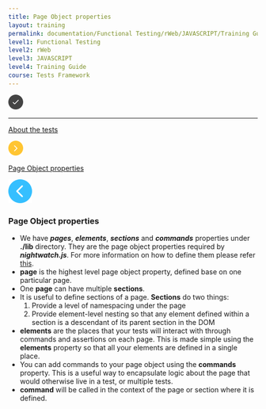 ```yaml
---
title: Page Object properties
layout: training
permalink: documentation/Functional Testing/rWeb/JAVASCRIPT/Training Guide/Tests Framework/Page Object properties
level1: Functional Testing
level2: rWeb
level3: JAVASCRIPT
level4: Training Guide
course: Tests Framework
---
```

<div class="sidebar">
<div class="training-doc-link">
<div class ="training-doc-link-left">
<img class="training-doc-link-left__img" src="/images/training/checked.png" srcset="/images/training/checked%402x.png 2x, /images/training/checked%403x.png 3x" /><hr class="training-doc-link-left__hr training-doc-link-left__hr-completed" /></div>
<p class="training-doc-link__text">
<a class="training-doc-link__text-completed" href="./About the tests">About the tests</a></p>
</div>
<div class="training-doc-link">
<div class ="training-doc-link-left">
<img class="training-doc-link-left__img" src="/images/training/actived.png" srcset="/images/training/actived%402x.png 2x, /images/training/actived%403x.png 3x" /></div>
<p class="training-doc-link__text">
<a class="training-doc-link__text-current" href="./Page Object properties">Page Object properties</a></p>
</div>
</div>
<div class="training-doc-nav-btn">
<a href="./About the tests"><img src="/images/training/btn-left.png" srcset="/images/training/btn-left%402x.png 2x, /images/training/btn-left%403x.png 3x" /></a>
</div>
<div class="training-content markdown">
<h3>Page Object properties</h3>
<ul>
<li>We have <strong><em>pages</em></strong>, <strong><em>elements</em></strong>, <strong><em>sections</em></strong> and <strong><em>commands</em></strong> properties under <strong>./lib</strong> directory. They are the page object properties required by <strong><em>nightwatch.js</em></strong>. For more information on how to define them please refer <a href="http://nightwatchjs.org/guide#using-page-objects">this</a>.</li>
<li><strong>page</strong> is the highest level page object property, defined base on one particular page.</li>
<li>One <strong>page</strong> can have multiple <strong>sections</strong>.</li>
<li>It is useful to define sections of a page. <strong>Sections</strong> do two things:
<ol>
<li>Provide a level of namespacing under the page</li>
<li>Provide element-level nesting so that any element defined within a section is a descendant of its parent section in the DOM</li>
</ol></li>
<li><strong>elements</strong> are the places that your tests will interact with through commands and assertions on each page. This is made simple using the <strong>elements</strong> property so that all your elements are defined in a single place.</li>
<li>You can add commands to your page object using the <strong>commands</strong> property. This is a useful way to encapsulate logic about the page that would otherwise live in a test, or multiple tests.</li>
<li><strong>command</strong> will be called in the context of the page or section where it is defined.</li>
</ul>
</div>
<div class="training-doc-nav-btn">
</div>
